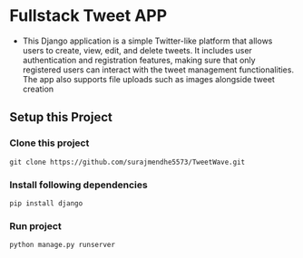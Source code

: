 # Fullstack Tweet APP 
- This Django application is a simple Twitter-like platform that allows users to create, view, edit, and delete tweets. It includes user authentication and registration features, making sure that only registered users can interact with the tweet management functionalities. The app also supports file uploads such as images alongside tweet creation

## Setup this Project

### Clone this project
```
git clone https://github.com/surajmendhe5573/TweetWave.git
```

### Install following dependencies
```
pip install django
```

### Run project
```
python manage.py runserver
```
